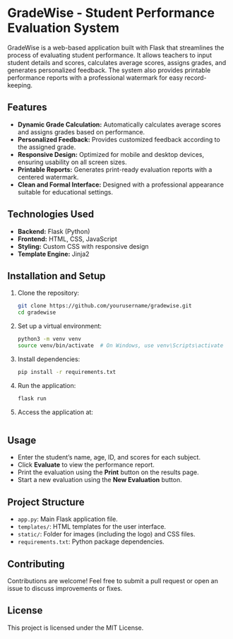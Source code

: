 # GradeWise - Student Performance Evaluation System

GradeWise is a web-based application built with Flask that streamlines the process of evaluating student performance. It allows teachers to input student details and scores, calculates average scores, assigns grades, and generates personalized feedback. The system also provides printable performance reports with a professional watermark for easy record-keeping.

## Features
- **Dynamic Grade Calculation:** Automatically calculates average scores and assigns grades based on performance.
- **Personalized Feedback:** Provides customized feedback according to the assigned grade.
- **Responsive Design:** Optimized for mobile and desktop devices, ensuring usability on all screen sizes.
- **Printable Reports:** Generates print-ready evaluation reports with a centered watermark.
- **Clean and Formal Interface:** Designed with a professional appearance suitable for educational settings.

## Technologies Used
- **Backend:** Flask (Python)
- **Frontend:** HTML, CSS, JavaScript
- **Styling:** Custom CSS with responsive design
- **Template Engine:** Jinja2

## Installation and Setup
1. Clone the repository:
   ```bash
   git clone https://github.com/yourusername/gradewise.git
   cd gradewise
   ```
2. Set up a virtual environment:
   ```bash
   python3 -m venv venv
   source venv/bin/activate  # On Windows, use venv\Scripts\activate
   ```
3. Install dependencies:
   ```bash
   pip install -r requirements.txt
   ```
4. Run the application:
   ```bash
   flask run
   ```
5. Access the application at:
   ```http://127.0.0.1:5000/
   ```

## Usage
- Enter the student’s name, age, ID, and scores for each subject.
- Click **Evaluate** to view the performance report.
- Print the evaluation using the **Print** button on the results page.
- Start a new evaluation using the **New Evaluation** button.

## Project Structure
- `app.py`: Main Flask application file.
- `templates/`: HTML templates for the user interface.
- `static/`: Folder for images (including the logo) and CSS files.
- `requirements.txt`: Python package dependencies.

## Contributing
Contributions are welcome! Feel free to submit a pull request or open an issue to discuss improvements or fixes.

## License
This project is licensed under the MIT License.

